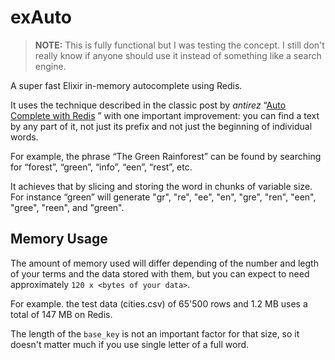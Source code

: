# exAuto

> **NOTE:** This is fully functional but I was testing the concept. I still don't really know if anyone should use it instead of something like a search engine.

A super fast Elixir in-memory autocomplete using Redis.

It uses the technique described in the classic post by *antirez* “[Auto Complete with Redis](http://oldblog.antirez.com/post/autocomplete-with-redis.html)
” with one important improvement: you can find a text by any part of it, not just its prefix and not just the beginning of individual words.

For example, the phrase “The Green Rainforest” can be found by searching for “forest”, “green”, “info”, “een”, “rest”, etc.

It achieves that by slicing and storing the word in chunks of variable size. For instance “green” will generate "gr", "re", "ee", "en", "gre", "ren", "een", "gree", "reen", and "green".


## Memory Usage

The amount of memory used will differ depending of the number and legth of your terms and the data stored with them, but you can expect to need approximately `120 x <bytes of your data>`.

For example. the test data (cities.csv) of 65'500 rows and 1.2 MB uses a total of 147 MB on Redis.

The length of the `base_key` is not an important factor for that size, so it doesn't matter much if you use single letter of a full word.
